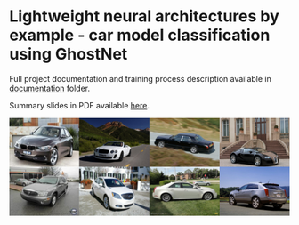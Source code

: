 # Lightweight neural architectures by example - car model classification using GhostNet

Full project documentation and training process description available in [documentation](https://github.com/pchaberski/cars/tree/master/documentation) folder.

Summary slides in PDF available [here](https://github.com/pchaberski/cars/blob/master/documentation/pdf_conversion/slides.pdf).

![Stanford Cars](documentation/img/21_1_stanford_cars_examples.png)